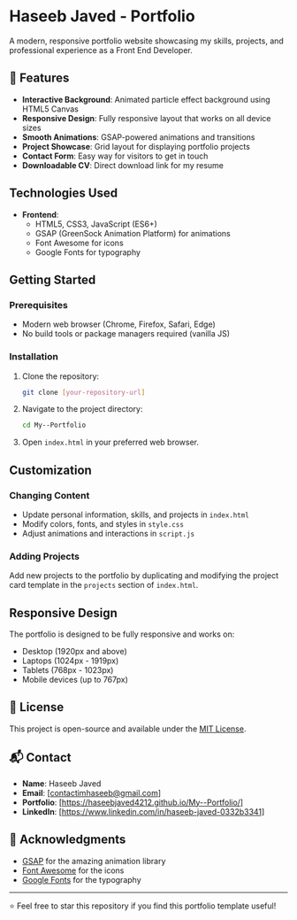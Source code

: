 # Haseeb Javed - Portfolio


A modern, responsive portfolio website showcasing my skills, projects, and professional experience as a Front End Developer.

## 🌟 Features

- **Interactive Background**: Animated particle effect background using HTML5 Canvas
- **Responsive Design**: Fully responsive layout that works on all device sizes
- **Smooth Animations**: GSAP-powered animations and transitions
- **Project Showcase**: Grid layout for displaying portfolio projects
- **Contact Form**: Easy way for visitors to get in touch
- **Downloadable CV**: Direct download link for my resume

##  Technologies Used

- **Frontend**:
  - HTML5, CSS3, JavaScript (ES6+)
  - GSAP (GreenSock Animation Platform) for animations
  - Font Awesome for icons
  - Google Fonts for typography

##  Getting Started

### Prerequisites

- Modern web browser (Chrome, Firefox, Safari, Edge)
- No build tools or package managers required (vanilla JS)

### Installation

1. Clone the repository:
   ```bash
   git clone [your-repository-url]
   ```
2. Navigate to the project directory:
   ```bash
   cd My--Portfolio
   ```
3. Open `index.html` in your preferred web browser.

##  Customization

### Changing Content

- Update personal information, skills, and projects in `index.html`
- Modify colors, fonts, and styles in `style.css`
- Adjust animations and interactions in `script.js`

### Adding Projects

Add new projects to the portfolio by duplicating and modifying the project card template in the `projects` section of `index.html`.

##  Responsive Design

The portfolio is designed to be fully responsive and works on:
- Desktop (1920px and above)
- Laptops (1024px - 1919px)
- Tablets (768px - 1023px)
- Mobile devices (up to 767px)

## 📄 License

This project is open-source and available under the [MIT License](LICENSE).

## 📬 Contact

- **Name**: Haseeb Javed
- **Email**: [contactimhaseeb@gmail.com]
- **Portfolio**: [https://haseebjaved4212.github.io/My--Portfolio/]
- **LinkedIn**: [https://www.linkedin.com/in/haseeb-javed-0332b3341]

## 🙏 Acknowledgments

- [GSAP](https://greensock.com/gsap/) for the amazing animation library
- [Font Awesome](https://fontawesome.com/) for the icons
- [Google Fonts](https://fonts.google.com/) for the typography

---

⭐ Feel free to star this repository if you find this portfolio template useful!
